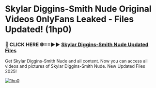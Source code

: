 # Skylar Diggins-Smith Nude Original Videos 0nlyFans Leaked - Files Updated! (1hp0)

<h3>🔴 CLICK HERE 🌐==►► <a href="https://tinyurl.com/4mcuefdz" rel="nofollow">Skylar Diggins-Smith Nude Updated Files</a></h3>

Get Skylar Diggins-Smith Nude and all content. Now you can access all videos and pictures of Skylar Diggins-Smith Nude. New Updated Files 2025!

[![1hp0](https://i.imgur.com/StAQSOY.gif)](https://tinyurl.com/4mcuefdz)
